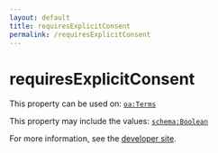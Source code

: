 ```yaml
---
layout: default
title: requiresExplicitConsent
permalink: /requiresExplicitConsent
---
```


# requiresExplicitConsent


This property can be used on: [`oa:Terms`](https://openactive.io/Terms)

This property may include the values: [`schema:Boolean`](https://schema.org/Boolean)

For more information, see the [developer site](https://developer.openactive.io/data-model/types/).